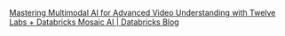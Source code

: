 [Mastering Multimodal AI for Advanced Video Understanding with Twelve Labs + Databricks Mosaic AI | Databricks Blog](https://www.databricks.com/blog/mastering-multimodal-ai-twelve-labs?ref=dailydev)